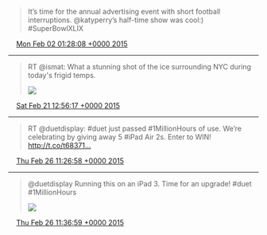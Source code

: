 > It’s time for the annual advertising event with short football interruptions. @katyperry’s half-time show was cool:) #SuperBowlXLIX

<img src="media/tweet.ico" width="12" /> [Mon Feb 02 01:28:08 +0000 2015](https://twitter.com/maiertech/status/562059860700069889)

----

> RT @ismat: What a stunning shot of the ice surrounding NYC during today's frigid temps. 
> 
> ![](media/569118412582076416-B-WAIGLCAAA5lu4.jpg)

<img src="media/tweet.ico" width="12" /> [Sat Feb 21 12:56:17 +0000 2015](https://twitter.com/maiertech/status/569118412582076416)

----

> RT @duetdisplay: #duet just passed #1MillionHours of use. We’re celebrating by giving away 5 #iPad Air 2s. Enter to WIN! http://t.co/t68371…

<img src="media/tweet.ico" width="12" /> [Thu Feb 26 11:26:58 +0000 2015](https://twitter.com/maiertech/status/570907871451475968)

----

> @duetdisplay Running this on an iPad 3. Time for an upgrade! #duet #1MillionHours 
> 
> ![](media/570910393159294976-B-xH-j3WkAAHrYW.jpg)

<img src="media/tweet.ico" width="12" /> [Thu Feb 26 11:36:59 +0000 2015](https://twitter.com/maiertech/status/570910393159294976)